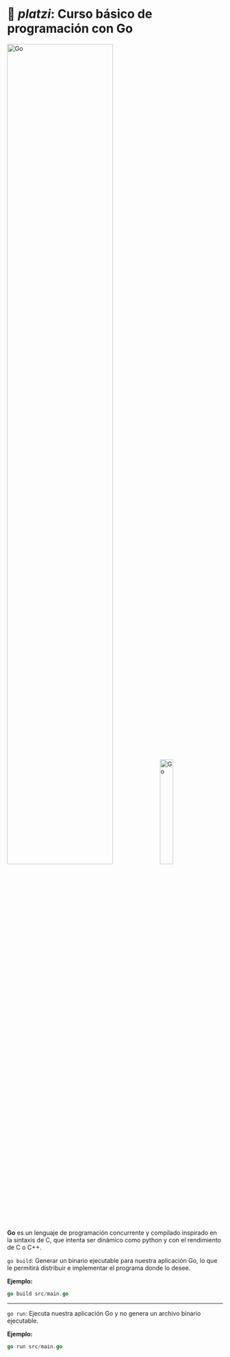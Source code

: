 # :green_heart: _platzi_: Curso básico de programación con Go
<div>
    <img src="https://golang.org/lib/godoc/images/go-logo-blue.svg" alt="Go" width="70%" />
	<img src="https://go.dev/images/gophers/blue.svg" alt="Go" width="25%" />
</div>
<br />

**Go** es un lenguaje de programación concurrente y compilado inspirado en la sintaxis de C, que intenta ser dinámico como python y con el rendimiento de C o C++.

`go build`: Generar un binario ejecutable para nuestra aplicación Go, lo que le permitirá distribuir e implementar el programa donde lo desee.

**Ejemplo:**
```go
go build src/main.go
```
------
`go run`: Ejecuta nuestra aplicación Go y no genera un archivo binario ejecutable.

**Ejemplo:**
```go
go run src/main.go
```